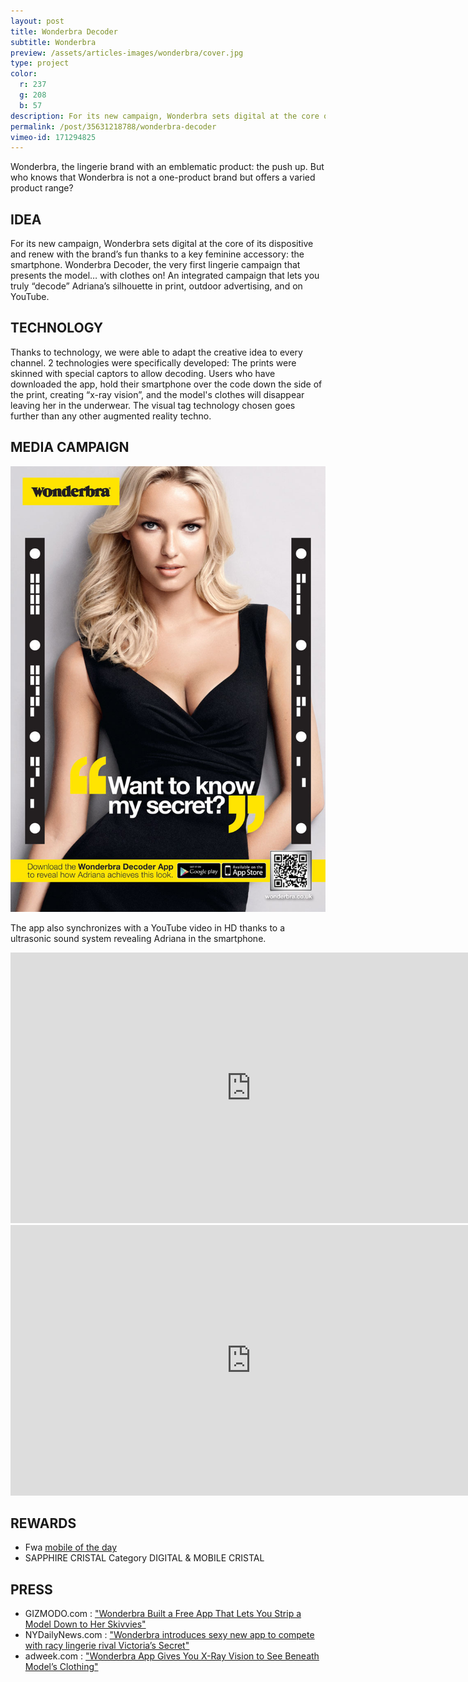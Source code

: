 ```yaml
---
layout: post
title: Wonderbra Decoder
subtitle: Wonderbra
preview: /assets/articles-images/wonderbra/cover.jpg
type: project
color:
  r: 237
  g: 208
  b: 57
description: For its new campaign, Wonderbra sets digital at the core of its dispositive and renew with the brand’s fun thanks to a key feminine accessory ; the smartphone. Wonderbra Decoder, the very first lingerie campaign that presents the model… with clothes on!
permalink: /post/35631218788/wonderbra-decoder
vimeo-id: 171294825
---
```


Wonderbra, the lingerie brand with an emblematic product: the push up. But who knows that Wonderbra is not a one-product brand but offers a varied product range?

## IDEA

For its new campaign, Wonderbra sets digital at the core of its dispositive and renew with the brand’s fun thanks to a key feminine accessory: the smartphone. Wonderbra Decoder, the very first lingerie campaign that presents the model… with clothes on! An integrated campaign that lets you truly “decode” Adriana’s silhouette in print, outdoor advertising, and on YouTube.

## TECHNOLOGY

Thanks to technology, we were able to adapt the creative idea to every channel. 2 technologies were specifically developed: The prints were skinned with special captors to allow decoding. Users who have downloaded the app, hold their smartphone over the code down the side of the print, creating “x-ray vision”, and the model's clothes will disappear leaving her in the underwear. The visual tag technology chosen goes further than any other augmented reality techno.

## MEDIA CAMPAIGN
![image](/assets/articles-images/wonderbra/wonder3.jpg)


The app also synchronizes with a YouTube video in HD thanks to a ultrasonic sound system revealing Adriana in the smartphone.

<iframe width="770" height="433" src="https://www.youtube.com/embed/dLBFkC2qvl0" frameborder="0" webkitallowfullscreen mozallowfullscreen allowfullscreen class="uk-responsive-width"></iframe>

<iframe src="https://player.vimeo.com/video/171294825" width="770" height="433" frameborder="0" webkitallowfullscreen mozallowfullscreen allowfullscreen class="uk-responsive-width"></iframe>

## REWARDS

- Fwa [mobile of the day](http://www.thefwa.com/mobile/wonderbra-decoder)
- SAPPHIRE CRISTAL Category DIGITAL & MOBILE CRISTAL

## PRESS

- GIZMODO.com : ["Wonderbra Built a Free App That Lets You Strip a Model Down to Her Skivvies"](https://gizmodo.com/5948433/wonderbra-built-a-free-app-that-lets-you-strip-a-model-down-to-her-skivvies)
- NYDailyNews.com : ["Wonderbra introduces sexy new app to compete with racy lingerie rival Victoria’s Secret"](http://www.nydailynews.com/life-style/fashion/wonderbra-introduces-sexy-pee-a-boo-app-article-1.1174772)
- adweek.com : ["Wonderbra App Gives You X-Ray Vision to See Beneath Model’s Clothing"](http://www.adweek.com/creativity/wonderbra-app-gives-you-x-ray-vision-see-beneath-models-clothing-144148/)
